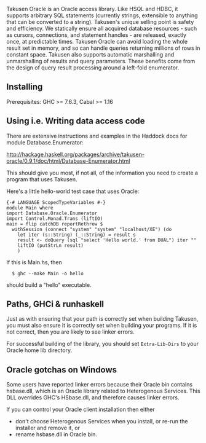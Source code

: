 Takusen Oracle is an Oracle access library. Like HSQL and HDBC, it supports arbitrary SQL statements (currently strings, extensible to anything that can be converted to a string).  Takusen's unique selling point is safety and efficiency. We statically ensure all acquired database resources - such as cursors, connections, and statement handles - are released, exactly once, at predictable times. Takusen Oracle can avoid loading the whole result set in memory, and so can handle queries returning millions of rows in constant space. Takusen also supports automatic marshalling and unmarshalling of results and query parameters. These benefits come from the design of query result processing around a left-fold enumerator.

Installing
----------
Prerequisites: GHC >= 7.6.3, Cabal >= 1.16

Using i.e. Writing data access code
-----------------------------------
There are extensive instructions and examples in the Haddock docs
for module Database.Enumerator:

http://hackage.haskell.org/packages/archive/takusen-oracle/0.9.1/doc/html/Database-Enumerator.html

This should give you most, if not all, of the information you need to
create a program that uses Takusen.

Here's a little hello-world test case that uses Oracle:

```
{-# LANGUAGE ScopedTypeVariables #-}
module Main where
import Database.Oracle.Enumerator
import Control.Monad.Trans (liftIO)
main = flip catchDB reportRethrow $
  withSession (connect "system" "system" "localhost/XE") (do
    let iter (s::String) (_::String) = result s
    result <- doQuery (sql "select 'Hello world.' from DUAL") iter ""
    liftIO (putStrLn result)
    )
```

If this is Main.hs, then
```
  $ ghc --make Main -o hello
```
should build a "hello" executable.


Paths, GHCi & runhaskell
------------------------
Just as with ensuring that your path is correctly set when building Takusen,
you must also ensure it is correctly set when building your programs.
If it is not correct, then you are likely to see linker errors.

For successful building of the library, you should set `Extra-Lib-Dirs` to your Oracle home lib directory.

Oracle gotchas on Windows
-------------------------
Some users have reported linker errors because their Oracle bin contains
hsbase.dll, which is an Oracle library related to Heterogenous Services.
This DLL overrides GHC's HSbase.dll, and therefore causes linker errors.

If you can control your Oracle client installation then either
 - don't choose Heterogenous Services when you install,
   or re-run the installer and remove it, or
 - rename hsbase.dll in Oracle bin.
